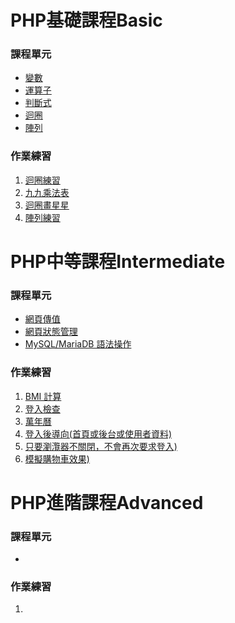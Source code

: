 # PHP基礎課程Basic

### 課程單元

* [變數](index.php)
* [運算子](operator.php)
* [判斷式](flow.php)
* [迴圈](loop.php)
* [陣列](array.php)

### 作業練習

1. [迴圈練習](pra01.php)
2. [九九乘法表](pra02.php)
3. [迴圈畫星星](pra03.php)
4. [陣列練習](pra04.php)

# PHP中等課程Intermediate

### 課程單元

* [網頁傳值](GET、POST)
* [網頁狀態管理](COOKIE、SESSION)
* [MySQL/MariaDB 語法操作](INSERT、SELECT)
### 作業練習

1. [BMI 計算](from/bmi.php、bmi_post.html、bmi_single-bmi.php)
2. [登入檢查](login/login.php)
3. [萬年曆](calendar/index.php)
4. [登入後導向(首頁或後台或使用者資料)](cookie\index.php、session\index.php)
5. [只要瀏灠器不關閉，不會再次要求登入)](cookie\index.php、session\index.php)
6. [模擬購物車效果)](cookie_session\cart.php)

# PHP進階課程Advanced
### 課程單元

*
### 作業練習

1.
